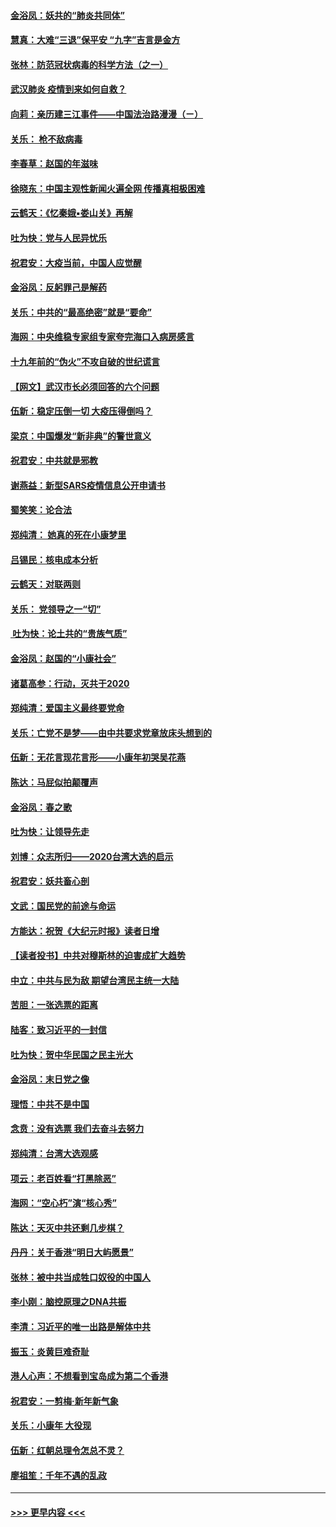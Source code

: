 #### [金浴凤：妖共的“肺炎共同体”](../pages/nsc993/n11829448.md?t=01291831) 
#### [慧真：大难“三退”保平安 “九字”吉言是金方](../pages/nsc993/n11829501.md?t=01291831) 
#### [张林：防范冠状病毒的科学方法（之一）](../pages/nsc993/n11828618.md?t=01291831) 
#### [武汉肺炎 疫情到来如何自救？](../pages/nsc993/n11827632.md?t=01291831) 
#### [向莉：亲历建三江事件——中国法治路漫漫（ㄧ）](../pages/nsc993/n11827190.md?t=01291831) 
#### [关乐： 枪不敌病毒](../pages/nsc993/n11826746.md?t=01291831) 
#### [李春草：赵国的年滋味](../pages/nsc993/n11826321.md?t=01291831) 
#### [徐晓东：中国主观性新闻火遍全网 传播真相极困难](../pages/nsc993/n11826508.md?t=01291831) 
#### [云鹤天：《忆秦娥▪娄山关》再解](../pages/nsc993/n11824682.md?t=01291831) 
#### [吐为快：党与人民异忧乐](../pages/nsc993/n11824660.md?t=01291831) 
#### [祝君安：大疫当前，中国人应觉醒](../pages/nsc993/n11821946.md?t=01291831) 
#### [金浴凤：反躬罪己是解药](../pages/nsc993/n11820280.md?t=01291831) 
#### [关乐：中共的“最高绝密”就是“要命”](../pages/nsc993/n11816946.md?t=01291831) 
#### [海网：中央维稳专家组专家夸完海口入病房感言](../pages/nsc993/n11815138.md?t=01291831) 
#### [十九年前的“伪火”不攻自破的世纪谎言](../pages/nsc993/n11813238.md?t=01291831) 
#### [【网文】武汉市长必须回答的六个问题](../pages/nsc993/n11813848.md?t=01291831) 
#### [伍新：稳定压倒一切 大疫压得倒吗？](../pages/nsc993/n11812634.md?t=01291831) 
#### [梁京：中国爆发“新非典”的警世意义](../pages/nsc993/n11812554.md?t=01291831) 
#### [祝君安：中共就是邪教](../pages/nsc993/n11812431.md?t=01291831) 
#### [谢燕益：新型SARS疫情信息公开申请书](../pages/nsc993/n11808840.md?t=01291831) 
#### [蜀笑笑：论合法](../pages/nsc993/n11808064.md?t=01291831) 
#### [郑纯清： 她真的死在小康梦里](../pages/nsc993/n11806623.md?t=01291831) 
#### [吕锡民：核电成本分析](../pages/nsc993/n11806284.md?t=01291831) 
#### [云鹤天：对联两则](../pages/nsc993/n11805957.md?t=01291831) 
#### [关乐： 党领导之一“切”](../pages/nsc993/n11804505.md?t=01291831) 
#### [ 吐为快：论土共的“贵族气质”](../pages/nsc993/n11804490.md?t=01291831) 
#### [金浴凤：赵国的“小康社会”](../pages/nsc993/n11804452.md?t=01291831) 
#### [诸葛高参：行动，灭共于2020](../pages/nsc993/n11804120.md?t=01291831) 
#### [郑纯清：爱国主义最终要党命](../pages/nsc993/n11802197.md?t=01291831) 
#### [关乐：亡党不是梦——由中共要求党章放床头想到的](../pages/nsc993/n11802156.md?t=01291831) 
#### [伍新：无花言现花言形——小康年初哭吴花燕](../pages/nsc993/n11800044.md?t=01291831) 
#### [陈达：马屁似拍颠覆声](../pages/nsc993/n11800010.md?t=01291831) 
#### [金浴凤：春之歌](../pages/nsc993/n11797687.md?t=01291831) 
#### [吐为快：让领导先走](../pages/nsc993/n11797512.md?t=01291831) 
#### [刘博：众志所归——2020台湾大选的启示](../pages/nsc993/n11796878.md?t=01291831) 
#### [祝君安：妖共畜心剖](../pages/nsc993/n11794273.md?t=01291831) 
#### [文武：国民党的前途与命运](../pages/nsc993/n11794198.md?t=01291831) 
#### [方能达：祝贺《大纪元时报》读者日增](../pages/nsc993/n11793807.md?t=01291831) 
#### [【读者投书】中共对穆斯林的迫害成扩大趋势](../pages/nsc993/n11791371.md?t=01291831) 
#### [中立：中共与民为敌 期望台湾民主统一大陆](../pages/nsc993/n11790392.md?t=01291831) 
#### [苦胆：一张选票的距离](../pages/nsc993/n11788914.md?t=01291831) 
#### [陆客：致习近平的一封信](../pages/nsc993/n11788867.md?t=01291831) 
#### [吐为快：贺中华民国之民主光大](../pages/nsc993/n11788618.md?t=01291831) 
#### [金浴凤：末日党之像](../pages/nsc993/n11787475.md?t=01291831) 
#### [理悟：中共不是中国](../pages/nsc993/n11787463.md?t=01291831) 
#### [念贲：没有选票  我们去奋斗去努力](../pages/nsc993/n11787398.md?t=01291831) 
#### [郑纯清：台湾大选观感](../pages/nsc993/n11786210.md?t=01291831) 
#### [项云：老百姓看“打黑除恶”](../pages/nsc993/n11785398.md?t=01291831) 
#### [海网：“空心朽”演“核心秀”](../pages/nsc993/n11783874.md?t=01291831) 
#### [陈达：天灭中共还剩几步棋？](../pages/nsc993/n11783719.md?t=01291831) 
#### [丹丹：关于香港“明日大屿愿景”](../pages/nsc993/n11783273.md?t=01291831) 
#### [张林：被中共当成牲口奴役的中国人](../pages/nsc993/n11782397.md?t=01291831) 
#### [李小刚：脑控原理之DNA共振](../pages/nsc993/n11780962.md?t=01291831) 
#### [李清：习近平的唯一出路是解体中共](../pages/nsc993/n11780866.md?t=01291831) 
#### [振玉：炎黄巨难奇耻](../pages/nsc993/n11779632.md?t=01291831) 
#### [港人心声：不想看到宝岛成为第二个香港](../pages/nsc993/n11778817.md?t=01291831) 
#### [祝君安：一剪梅‧新年新气象](../pages/nsc993/n11776340.md?t=01291831) 
#### [关乐：小康年 大役现](../pages/nsc993/n11774213.md?t=01291831) 
#### [伍新：红朝总理令怎总不灵？](../pages/nsc993/n11770813.md?t=01291831) 
#### [廖祖笙：千年不遇的乱政](../pages/nsc993/n11770373.md?t=01291831) 

----
#### [ >>> 更早内容 <<< ](../indexes/nsc993-earlier.md)
